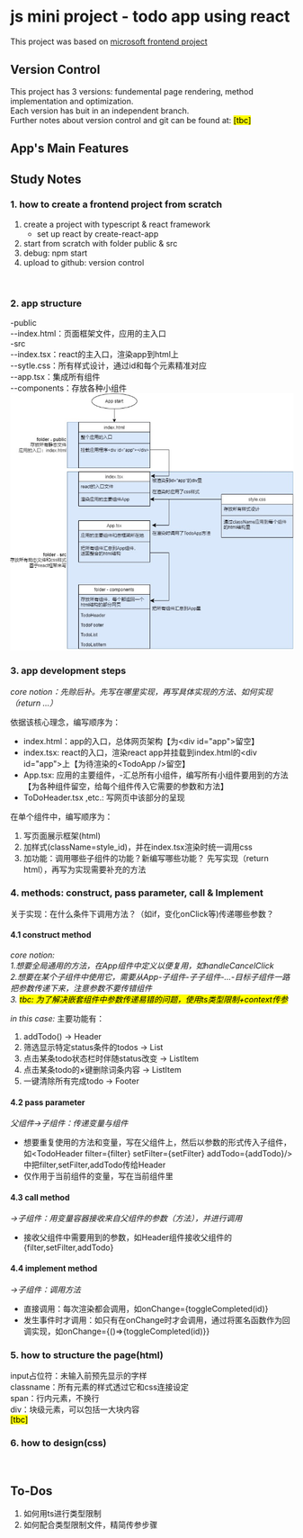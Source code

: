 # js mini project - todo app using react

This project was based on [microsoft frontend project](https://microsoft.github.io/frontend-bootcamp/)

## Version Control
This project has 3 versions: fundemental page rendering, method implementation and optimization.  
Each version has buit in an independent branch.  
Further notes about version control and git can be found at: <mark>[tbc]</mark>

## App's Main Features


## Study Notes
### 1. how to create a frontend project from scratch 
1. create a project with typescript & react framework
    - set up react by create-react-app
2. start from scratch with folder public & src
3. debug: npm start
4. upload to github: version control
<br>

### 2. app structure
-public  
--index.html：页面框架文件，应用的主入口  
-src  
--index.tsx：react的主入口，渲染app到html上  
--sytle.css：所有样式设计，通过id和每个元素精准对应  
--app.tsx：集成所有组件  
--components：存放各种小组件
![todoApp component diagram](./src/images/todoApp%20component%20diagram.jpg)
<br>

### 3. app development steps
*core notion：先赊后补。先写在哪里实现，再写具体实现的方法、如何实现（return ...）*  

依据该核心理念，编写顺序为：  
- index.html：app的入口，总体网页架构【为\<div id="app">留空】
- index.tsx: react的入口，渲染react app并挂载到index.html的\<div id="app">上【为待渲染的\<TodoApp />留空】
- App.tsx: 应用的主要组件，-汇总所有小组件，编写所有小组件要用到的方法【为各种组件留空，给每个组件传入它需要的参数和方法】
- ToDoHeader.tsx ,etc.: 写网页中该部分的呈现  

在单个组件中，编写顺序为：
1. 写页面展示框架(html)
2. 加样式(className=style_id)，并在index.tsx渲染时统一调用css
3. 加功能：调用哪些子组件的功能？新编写哪些功能？
先写实现（return html），再写为实现需要补充的方法

### 4. methods: construct, pass parameter, call & Implement

关于实现：在什么条件下调用方法？（如if，变化onClick等)传递哪些参数？  
#### 4.1 construct method
*core notion:*  
*1.想要全局通用的方法，在App组件中定义以便复用，如handleCancelClick  
2.想要在某个子组件中使用它，需要从App-子组件-子子组件-...-目标子组件一路把参数传递下来，注意参数不要传错组件  
3. <mark>tbc: 为了解决嵌套组件中参数传递易错的问题，使用ts类型限制+context传参</mark>*

*in this case:*
主要功能有：
1. addTodo() -> Header
2. 筛选显示特定status条件的todos -> List
3. 点击某条todo状态栏时伴随status改变 -> ListItem
4. 点击某条todo的×键删除词条内容 -> ListItem
5. 一键清除所有完成todo -> Footer


#### 4.2 pass parameter
*父组件→子组件：传递变量与组件*
- 想要重复使用的方法和变量，写在父组件上，然后以参数的形式传入子组件，如\<TodoHeader filter={filter} setFilter={setFilter} addTodo={addTodo}/>中把filter,setFilter,addTodo传给Header
- 仅作用于当前组件的变量，写在当前组件里  

#### 4.3 call method
*→子组件：用变量容器接收来自父组件的参数（方法），并进行调用*
- 接收父组件中需要用到的参数，如Header组件接收父组件的{filter,setFilter,addTodo}

#### 4.4 implement method
*→子组件：调用方法*
- 直接调用：每次渲染都会调用，如onChange={toggleCompleted(id)}
- 发生事件时才调用：如只有在onChange时才会调用，通过将匿名函数作为回调实现，如onChange={()=>{toggleCompleted(id)}}  

### 5. how to structure the page(html)
input占位符：未输入前预先显示的字样  
classname：所有元素的样式透过它和css连接设定  
span：行内元素，不换行  
div：块级元素，可以包括一大块内容  
<mark>[tbc]</mark>
<br>

### 6. how to design(css)
<br>

## To-Dos
1. 如何用ts进行类型限制
2. 如何配合类型限制文件，精简传参步骤